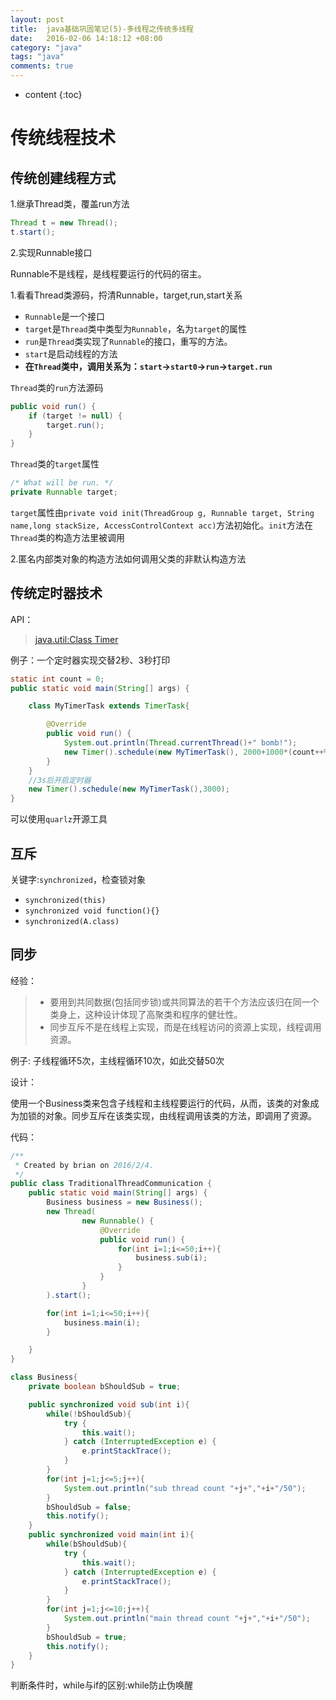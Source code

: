 ```yaml
---
layout: post
title:  java基础巩固笔记(5)-多线程之传统多线程
date:   2016-02-06 14:18:12 +08:00
category: "java"
tags: "java"
comments: true
---
```


* content
{:toc}




# 传统线程技术


## 传统创建线程方式

1.继承Thread类，覆盖run方法

~~~java
Thread t = new Thread();
t.start();
~~~

2.实现Runnable接口

Runnable不是线程，是线程要运行的代码的宿主。

1.看看Thread类源码，捋清Runnable，target,run,start关系

- `Runnable`是一个接口
- `target`是`Thread`类中类型为`Runnable`，名为`target`的属性
- `run`是`Thread`类实现了`Runnable`的接口，重写的方法。
- `start`是启动线程的方法
- **在`Thread`类中，调用关系为：`start`->`start0`->`run`->`target.run`**

`Thread`类的`run`方法源码

~~~java
public void run() {
    if (target != null) {
        target.run();
    }
}
~~~

`Thread`类的`target`属性

~~~java
/* What will be run. */
private Runnable target;
~~~

`target`属性由`private void init(ThreadGroup g, Runnable target, String name,long stackSize, AccessControlContext acc)`方法初始化。`init`方法在`Thread`类的构造方法里被调用




2.匿名内部类对象的构造方法如何调用父类的非默认构造方法



## 传统定时器技术

API：

>[java.util:Class Timer](https://docs.oracle.com/javase/8/docs/api/index.html?java/util/Timer.html)

例子：一个定时器实现交替2秒、3秒打印

~~~java
static int count = 0;
public static void main(String[] args) {

    class MyTimerTask extends TimerTask{

        @Override
        public void run() {
            System.out.println(Thread.currentThread()+" bomb!");
            new Timer().schedule(new MyTimerTask(), 2000+1000*(count++%2));
        }
    }
    //3s后开启定时器
    new Timer().schedule(new MyTimerTask(),3000);
}
~~~

可以使用`quarlz`开源工具




## 互斥

关键字:`synchronized`，检查锁对象

- `synchronized(this)`
- `synchronized void function(){}`
- `synchronized(A.class)`

## 同步

经验：

>* 要用到共同数据(包括同步锁)或共同算法的若干个方法应该归在同一个类身上，这种设计体现了高聚类和程序的健壮性。
>* 同步互斥不是在线程上实现，而是在线程访问的资源上实现，线程调用资源。

例子: 子线程循环5次，主线程循环10次，如此交替50次

设计：

使用一个Business类来包含子线程和主线程要运行的代码，从而，该类的对象成为加锁的对象。同步互斥在该类实现，由线程调用该类的方法，即调用了资源。

代码：

~~~java
/**
 * Created by brian on 2016/2/4.
 */
public class TraditionalThreadCommunication {
    public static void main(String[] args) {
        Business business = new Business();
        new Thread(
                new Runnable() {
                    @Override
                    public void run() {
                        for(int i=1;i<=50;i++){
                            business.sub(i);
                        }
                    }
                }
        ).start();

        for(int i=1;i<=50;i++){
            business.main(i);
        }

    }
}

class Business{
    private boolean bShouldSub = true;

    public synchronized void sub(int i){
        while(!bShouldSub){
            try {
                this.wait();
            } catch (InterruptedException e) {
                e.printStackTrace();
            }
        }
        for(int j=1;j<=5;j++){
            System.out.println("sub thread count "+j+","+i+"/50");
        }
        bShouldSub = false;
        this.notify();
    }
    public synchronized void main(int i){
        while(bShouldSub){
            try {
                this.wait();
            } catch (InterruptedException e) {
                e.printStackTrace();
            }
        }
        for(int j=1;j<=10;j++){
            System.out.println("main thread count "+j+","+i+"/50");
        }
        bShouldSub = true;
        this.notify();
    }
}
~~~

判断条件时，while与if的区别:while防止伪唤醒

